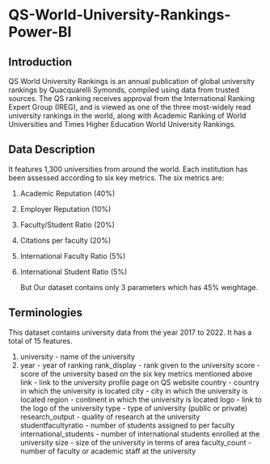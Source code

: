 # QS-World-University-Rankings-Power-BI

## Introduction

QS World University Rankings is an annual publication of global university rankings
by Quacquarelli Symonds, compiled using data from trusted sources.
The QS ranking receives approval from the International Ranking Expert Group
(IREG), and is viewed as one of the three most-widely read university rankings in
the world, along with Academic Ranking of World Universities and Times Higher
Education World University Rankings.

## Data Description

It features 1,300 universities from around the world. Each institution has been
assessed according to six key metrics.
The six metrics are:
1. Academic Reputation (40%)
2. Employer Reputation (10%)
3. Faculty/Student Ratio (20%)
4. Citations per faculty (20%)
5. International Faculty Ratio (5%)
6. International Student Ratio (5%)

   But Our dataset contains only 3 parameters which has 45% weightage.
   
## Terminologies

This dataset contains university data from the year 2017 to 2022. It has a total of 15 features.

1. university - name of the university
2. year - year of ranking
rank_display - rank given to the university
score - score of the university based on the six key metrics mentioned above
link - link to the university profile page on QS website
country - country in which the university is located
city - city in which the university is located
region - continent in which the university is located
logo - link to the logo of the university
type - type of university (public or private)
research_output - quality of research at the university
studentfacultyratio - number of students assigned to per faculty
international_students - number of international students enrolled at the university
size - size of the university in terms of area
faculty_count - number of faculty or academic staff at the university
